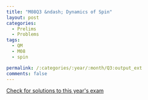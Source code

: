```yaml
---
title: "M08Q3 &ndash; Dynamics of Spin"
layout: post
categories:
  - Prelims
  - Problems
tags:
  - QM
  - M08
  - spin

permalink: /:categories/:year/:month/Q3:output_ext
comments: false
---
```

<object data="2008M3Q.pdf" type="application/pdf" width="100%" height="500"></object>
<div class="message"><a href='https://princetonprelim.com/prelim/21/'>Check for solutions to this year's exam</a></div>
